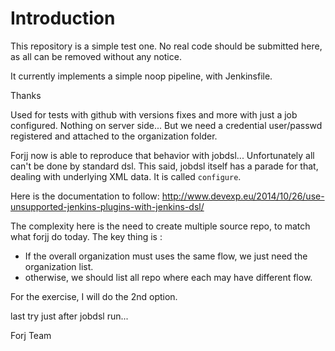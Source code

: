 # Introduction

This repository is a simple test one.
No real code should be submitted here, as all can be removed without any notice.

It currently implements a simple noop pipeline, with Jenkinsfile.

Thanks

Used for tests with github with versions fixes and more with just a job configured. Nothing on server side...
But we need a credential user/passwd registered and attached to the organization folder.

Forjj now is able to reproduce that behavior with jobdsl... 
Unfortunately all can't be done by standard dsl. This said, jobdsl itself has a parade for that, dealing with underlying XML data. It is called `configure`.

Here is the documentation to follow:
http://www.devexp.eu/2014/10/26/use-unsupported-jenkins-plugins-with-jenkins-dsl/

The complexity here is the need to create multiple source repo, to match what forjj do today.
The key thing is :
- If the overall organization must uses the same flow, we just need the organization list.
- otherwise, we should list all repo where each may have different flow.

For the exercise, I will do the 2nd option.

last try just after jobdsl run...

Forj Team
